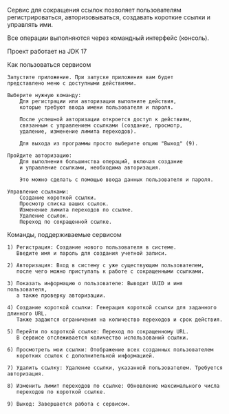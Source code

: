 Сервис для сокращения ссылок позволяет пользователям регистрироваться, 
авторизовываться, создавать короткие ссылки и управлять ими. 

Все операции выполняются через командный интерфейс (консоль).

Проект работает на JDK 17

Как пользоваться сервисом

    Запустите приложение. При запуске приложения вам будет 
    представлено меню с доступными действиями.

    Выберите нужную команду:
        Для регистрации или авторизации выполните действия, 
        которые требуют ввода имени пользователя и пароля.
        
        После успешной авторизации откроется доступ к действиям, 
        связанным с управлением ссылками (создание, просмотр, 
        удаление, изменение лимита переходов).
        
        Для выхода из программы просто выберите опцию "Выход" (9).

    Пройдите авторизацию:
        Для выполнения большинства операций, включая создание 
        и управление ссылками, необходима авторизация. 
        
        Это можно сделать с помощью ввода данных пользователя и пароля.

    Управление ссылками:
        Создание короткой ссылки.
        Просмотр списка ваших ссылок.
        Изменение лимита переходов по ссылке.
        Удаление ссылок.
        Переход по сокращенной ссылке.

Команды, поддерживаемые сервисом

    1) Регистрация: Создание нового пользователя в системе. 
       Введите имя и пароль для создания учетной записи.
       
    2) Авторизация: Вход в систему с уже существующим пользователем, 
       после чего можно приступать к работе с сокращенными ссылками.
    
    3) Показать информацию о пользователе: Выводит UUID и имя пользователя, 
       а также проверку авторизации.
    
    4) Создание короткой ссылки: Генерация короткой ссылки для заданного длинного URL.
       Также задаются ограничения на количество переходов и срок действия.
    
    5) Перейти по короткой ссылке: Переход по сокращенному URL. 
       В сервисе отслеживается количество использований ссылки.
    
    6) Просмотреть мои ссылки: Отображение всех созданных пользователем 
       коротких ссылок с дополнительной информацией.
    
    7) Удалить ссылку: Удаление ссылки, указанной пользователем. Требуется авторизация.
    
    8) Изменить лимит переходов по ссылке: Обновление максимального числа 
       переходов по короткой ссылке.
    
    9) Выход: Завершается работа с сервисом.

